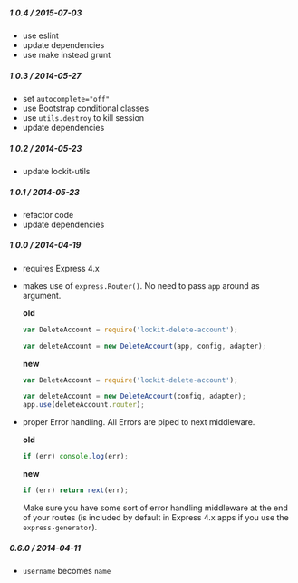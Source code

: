 
##### 1.0.4 / 2015-07-03

- use eslint
- update dependencies
- use make instead grunt

##### 1.0.3 / 2014-05-27

- set `autocomplete="off"`
- use Bootstrap conditional classes
- use `utils.destroy` to kill session
- update dependencies

##### 1.0.2 / 2014-05-23

- update lockit-utils

##### 1.0.1 / 2014-05-23

- refactor code
- update dependencies

##### 1.0.0 / 2014-04-19

- requires Express 4.x
- makes use of `express.Router()`. No need to pass `app` around as argument.

  **old**

  ```js
  var DeleteAccount = require('lockit-delete-account');

  var deleteAccount = new DeleteAccount(app, config, adapter);
  ```

  **new**

  ```js
  var DeleteAccount = require('lockit-delete-account');

  var deleteAccount = new DeleteAccount(config, adapter);
  app.use(deleteAccount.router);
  ```

- proper Error handling. All Errors are piped to next middleware.

  **old**

  ```js
  if (err) console.log(err);
  ```

  **new**

  ```js
  if (err) return next(err);
  ```

  Make sure you have some sort of error handling middleware at the end of your
  routes (is included by default in Express 4.x apps if you use the `express-generator`).

##### 0.6.0 / 2014-04-11

- `username` becomes `name`
